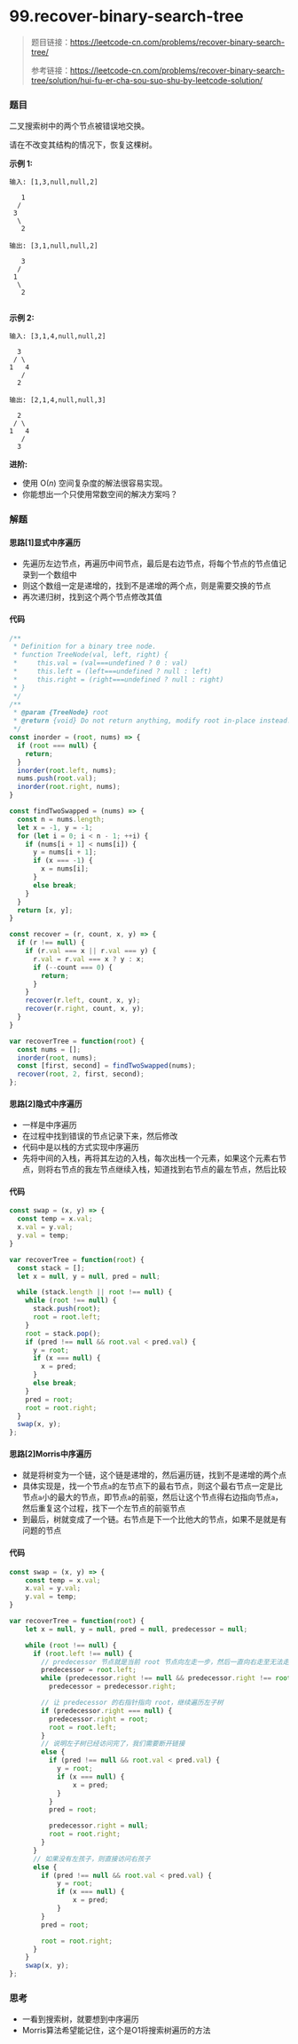 # 99.recover-binary-search-tree

> 题目链接：https://leetcode-cn.com/problems/recover-binary-search-tree/
>
> 参考链接：https://leetcode-cn.com/problems/recover-binary-search-tree/solution/hui-fu-er-cha-sou-suo-shu-by-leetcode-solution/
>

### 题目

二叉搜索树中的两个节点被错误地交换。

请在不改变其结构的情况下，恢复这棵树。

**示例 1:**

```
输入: [1,3,null,null,2]

   1
  /
 3
  \
   2

输出: [3,1,null,null,2]

   3
  /
 1
  \
   2
   
```

**示例 2:**

```
输入: [3,1,4,null,null,2]

  3
 / \
1   4
   /
  2

输出: [2,1,4,null,null,3]

  2
 / \
1   4
   /
  3

```

**进阶:**

- 使用 O(*n*) 空间复杂度的解法很容易实现。
- 你能想出一个只使用常数空间的解决方案吗？



### 解题

#### 思路[1]显式中序遍历

* 先遍历左边节点，再遍历中间节点，最后是右边节点，将每个节点的节点值记录到一个数组中
* 则这个数组一定是递增的，找到不是递增的两个点，则是需要交换的节点
* 再次递归树，找到这个两个节点修改其值

#### 代码

```javascript
/**
 * Definition for a binary tree node.
 * function TreeNode(val, left, right) {
 *     this.val = (val===undefined ? 0 : val)
 *     this.left = (left===undefined ? null : left)
 *     this.right = (right===undefined ? null : right)
 * }
 */
/**
 * @param {TreeNode} root
 * @return {void} Do not return anything, modify root in-place instead.
 */
const inorder = (root, nums) => {
  if (root === null) {
    return;
  }
  inorder(root.left, nums);
  nums.push(root.val);
  inorder(root.right, nums);
}

const findTwoSwapped = (nums) => {
  const n = nums.length;
  let x = -1, y = -1;
  for (let i = 0; i < n - 1; ++i) {
    if (nums[i + 1] < nums[i]) {
      y = nums[i + 1];
      if (x === -1) {
        x = nums[i];
      }
      else break;
    }
  }
  return [x, y];
}

const recover = (r, count, x, y) => {
  if (r !== null) {
    if (r.val === x || r.val === y) {
      r.val = r.val === x ? y : x;
      if (--count === 0) {
        return;
      }
    }
    recover(r.left, count, x, y);
    recover(r.right, count, x, y);
  }
}

var recoverTree = function(root) {
  const nums = [];
  inorder(root, nums);
  const [first, second] = findTwoSwapped(nums);
  recover(root, 2, first, second); 
};
```

#### 思路[2]隐式中序遍历

* 一样是中序遍历
* 在过程中找到错误的节点记录下来，然后修改
* 代码中是以栈的方式实现中序遍历
* 先将中间的入栈，再将其左边的入栈，每次出栈一个元素，如果这个元素右节点，则将右节点的我左节点继续入栈，知道找到右节点的最左节点，然后比较

#### 代码

```javascript
const swap = (x, y) => {
  const temp = x.val;
  x.val = y.val;
  y.val = temp;
}

var recoverTree = function(root) {
  const stack = [];
  let x = null, y = null, pred = null;

  while (stack.length || root !== null) {
    while (root !== null) {
      stack.push(root);
      root = root.left;
    }
    root = stack.pop();
    if (pred !== null && root.val < pred.val) {
      y = root;
      if (x === null) {
        x = pred;
      }
      else break;
    }
    pred = root;
    root = root.right;
  }
  swap(x, y);
};
```

#### 思路[2]Morris中序遍历

* 就是将树变为一个链，这个链是递增的，然后遍历链，找到不是递增的两个点
* 具体实现是，找一个节点`a`的左节点下的最右节点，则这个最右节点一定是比节点`a`小的最大的节点，即节点`a`的前驱，然后让这个节点得右边指向节点`a`，然后重复这个过程，找下一个左节点的前驱节点
* 到最后，树就变成了一个链。右节点是下一个比他大的节点，如果不是就是有问题的节点

#### 代码

```javascript
const swap = (x, y) => {
    const temp = x.val;
    x.val = y.val;
    y.val = temp;
}

var recoverTree = function(root) {
    let x = null, y = null, pred = null, predecessor = null;

    while (root !== null) {
      if (root.left !== null) {
        // predecessor 节点就是当前 root 节点向左走一步，然后一直向右走至无法走为止
        predecessor = root.left;
        while (predecessor.right !== null && predecessor.right !== root)
          predecessor = predecessor.right;

        // 让 predecessor 的右指针指向 root，继续遍历左子树
        if (predecessor.right === null) {
          predecessor.right = root;
          root = root.left;
        }
        // 说明左子树已经访问完了，我们需要断开链接
        else {
          if (pred !== null && root.val < pred.val) {
            y = root;
            if (x === null) {
                x = pred;
            }
          }
          pred = root;

          predecessor.right = null;
          root = root.right;
        }
      }
      // 如果没有左孩子，则直接访问右孩子
      else {
        if (pred !== null && root.val < pred.val) {
            y = root;
            if (x === null) {
                x = pred;
            }
        }
        pred = root;

        root = root.right;
      }
    }
    swap(x, y);
};
```



### 思考

* 一看到搜索树，就要想到中序遍历
* Morris算法希望能记住，这个是O1将搜索树遍历的方法